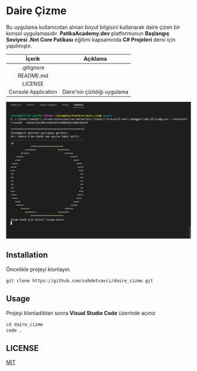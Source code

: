 # Daire Çizme
Bu uygulama kullanıcıdan alınan boyut bilgisini kullanarak daire çizen bir konsol uygulamasıdır. **PatikaAcademy.dev** platformunun **Başlangıç Seviyesi .Net Core Patikası** eğitimi kapsamında **C# Projeleri** dersi için yapılmıştır.

| İçerik | Açıklama |
| :-: | :-: |
| .gitignore | |
| README.md | |
| LICENSE | |
| Console Application | Daire'nin çizildiği uygulama |

![uygulama](screenShots\uygulama.png)

## Installation
Öncelikle projeyi klonlayın.

```
git clone https://github.com/vahdetsavci/daire_cizme.git
```

## Usage
Projeyi klonladıktan sonra **Visual Studio Code** üzerinde açınız

```
cd daire_cizme
code .
```

## LICENSE
[MIT](LICENSE)